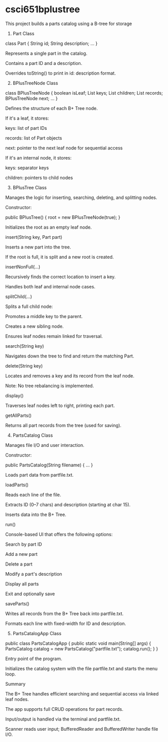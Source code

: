 # csci651bplustree
This project builds a parts catalog using a B-tree for storage


1. Part Class

class Part {
    String id;
    String description;
    ...
}

Represents a single part in the catalog.

Contains a part ID and a description.

Overrides toString() to print in id: description format.

2. BPlusTreeNode Class

class BPlusTreeNode {
    boolean isLeaf;
    List<String> keys;
    List<BPlusTreeNode> children;
    List<Part> records;
    BPlusTreeNode next;
    ...
}

Defines the structure of each B+ Tree node.

If it's a leaf, it stores:

keys: list of part IDs

records: list of Part objects

next: pointer to the next leaf node for sequential access

If it's an internal node, it stores:

keys: separator keys

children: pointers to child nodes

3. BPlusTree Class

Manages the logic for inserting, searching, deleting, and splitting nodes.

Constructor:

public BPlusTree() { root = new BPlusTreeNode(true); }

Initializes the root as an empty leaf node.

insert(String key, Part part)

Inserts a new part into the tree.

If the root is full, it is split and a new root is created.

insertNonFull(...)

Recursively finds the correct location to insert a key.

Handles both leaf and internal node cases.

splitChild(...)

Splits a full child node:

Promotes a middle key to the parent.

Creates a new sibling node.

Ensures leaf nodes remain linked for traversal.

search(String key)

Navigates down the tree to find and return the matching Part.

delete(String key)

Locates and removes a key and its record from the leaf node.

Note: No tree rebalancing is implemented.

display()

Traverses leaf nodes left to right, printing each part.

getAllParts()

Returns all part records from the tree (used for saving).

4. PartsCatalog Class

Manages file I/O and user interaction.

Constructor:

public PartsCatalog(String filename) { ... }

Loads part data from partfile.txt.

loadParts()

Reads each line of the file.

Extracts ID (0–7 chars) and description (starting at char 15).

Inserts data into the B+ Tree.

run()

Console-based UI that offers the following options:

Search by part ID

Add a new part

Delete a part

Modify a part's description

Display all parts

Exit and optionally save

saveParts()

Writes all records from the B+ Tree back into partfile.txt.

Formats each line with fixed-width for ID and description.

5. PartsCatalogApp Class

public class PartsCatalogApp {
    public static void main(String[] args) {
        PartsCatalog catalog = new PartsCatalog("partfile.txt");
        catalog.run();
    }
}

Entry point of the program.

Initializes the catalog system with the file partfile.txt and starts the menu loop.

Summary

The B+ Tree handles efficient searching and sequential access via linked leaf nodes.

The app supports full CRUD operations for part records.

Input/output is handled via the terminal and partfile.txt.

Scanner reads user input; BufferedReader and BufferedWriter handle file I/O.

